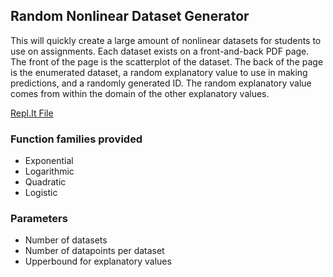 ## Random Nonlinear Dataset Generator
  
This will quickly create a large amount of nonlinear datasets for students to use on assignments. Each dataset exists on a front-and-back PDF page. The front of the page is the scatterplot of the dataset. The back of the page is the enumerated dataset, a random explanatory value to use in making predictions, and a randomly generated ID. The random explanatory value comes from within the domain of the other explanatory values.  

[Repl.It File]([https://replit.com/@YULitle/MakeRandomData#main.r)

### Function families provided
- Exponential
- Logarithmic
- Quadratic
- Logistic
### Parameters
- Number of datasets
- Number of datapoints per dataset
- Upperbound for explanatory values
